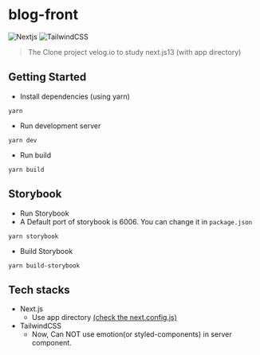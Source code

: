 # blog-front

![Nextjs](https://img.shields.io/badge/next.js-000000?style=for-the-badge&logo=nextdotjs&logoColor=white) ![TailwindCSS](https://img.shields.io/badge/Tailwind_CSS-38B2AC?style=for-the-badge&logo=tailwind-css&logoColor=white)

> The Clone project velog.io to study next.js13 (with app directory)

## Getting Started

- Install dependencies (using yarn)

```shell
yarn
```

- Run development server

```shell
yarn dev
```

- Run build

```shell
yarn build
```

## Storybook

- Run Storybook
- A Default port of storybook is 6006. You can change it in `package.json` 

```shell
yarn storybook
```

- Build Storybook

```shell
yarn build-storybook
```

## Tech stacks

- Next.js
  - Use app directory [(check the next.config.js)](./next.config.js#L6)
- TailwindCSS
  - Now, Can NOT use emotion(or styled-components) in server component.
